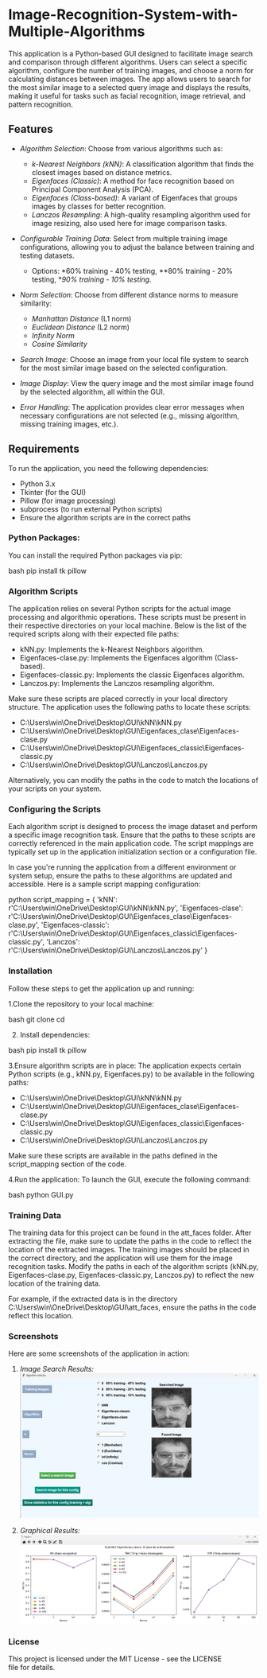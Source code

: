# Image-Recognition-System-with-Multiple-Algorithms
This application is a Python-based GUI designed to facilitate image search and comparison through different algorithms. Users can select a specific algorithm, configure the number of training images, and choose a norm for calculating distances between images. The app allows users to search for the most similar image to a selected query image and displays the results, making it useful for tasks such as facial recognition, image retrieval, and pattern recognition.

## Features

- *Algorithm Selection*: Choose from various algorithms such as:
  - *k-Nearest Neighbors (kNN)*: A classification algorithm that finds the closest images based on distance metrics.
  - *Eigenfaces (Classic)*: A method for face recognition based on Principal Component Analysis (PCA).
  - *Eigenfaces (Class-based)*: A variant of Eigenfaces that groups images by classes for better recognition.
  - *Lanczos Resampling*: A high-quality resampling algorithm used for image resizing, also used here for image comparison tasks.
  
- *Configurable Training Data*: Select from multiple training image configurations, allowing you to adjust the balance between training and testing datasets.
  - Options: *60% training - 40% testing, **80% training - 20% testing, **90% training - 10% testing*.

- *Norm Selection*: Choose from different distance norms to measure similarity:
  - *Manhattan Distance* (L1 norm)
  - *Euclidean Distance* (L2 norm)
  - *Infinity Norm*
  - *Cosine Similarity*
  
- *Search Image*: Choose an image from your local file system to search for the most similar image based on the selected configuration.

- *Image Display*: View the query image and the most similar image found by the selected algorithm, all within the GUI.

- *Error Handling*: The application provides clear error messages when necessary configurations are not selected (e.g., missing algorithm, missing training images, etc.).

## Requirements

To run the application, you need the following dependencies:

- Python 3.x
- Tkinter (for the GUI)
- Pillow (for image processing)
- subprocess (to run external Python scripts)
- Ensure the algorithm scripts are in the correct paths

### Python Packages:

You can install the required Python packages via pip:

bash
pip install tk pillow

### Algorithm Scripts

The application relies on several Python scripts for the actual image processing and algorithmic operations. These scripts must be present in their respective directories on your local machine. Below is the list of the required scripts along with their expected file paths:

- kNN.py: Implements the k-Nearest Neighbors algorithm.
- Eigenfaces-clase.py: Implements the Eigenfaces algorithm (Class-based).
- Eigenfaces-classic.py: Implements the classic Eigenfaces algorithm.
- Lanczos.py: Implements the Lanczos resampling algorithm.

Make sure these scripts are placed correctly in your local directory structure. The application uses the following paths to locate these scripts:

- C:\Users\win\OneDrive\Desktop\GUI\kNN\kNN.py
- C:\Users\win\OneDrive\Desktop\GUI\Eigenfaces_clase\Eigenfaces-clase.py
- C:\Users\win\OneDrive\Desktop\GUI\Eigenfaces_classic\Eigenfaces-classic.py
- C:\Users\win\OneDrive\Desktop\GUI\Lanczos\Lanczos.py

Alternatively, you can modify the paths in the code to match the locations of your scripts on your system.

### Configuring the Scripts

Each algorithm script is designed to process the image dataset and perform a specific image recognition task. Ensure that the paths to these scripts are correctly referenced in the main application code. The script mappings are typically set up in the application initialization section or a configuration file.

In case you're running the application from a different environment or system setup, ensure the paths to these algorithms are updated and accessible. Here is a sample script mapping configuration:

python
script_mapping = {
    'kNN': r'C:\Users\win\OneDrive\Desktop\GUI\kNN\kNN.py',
    'Eigenfaces-clase': r'C:\Users\win\OneDrive\Desktop\GUI\Eigenfaces_clase\Eigenfaces-clase.py',
    'Eigenfaces-classic': r'C:\Users\win\OneDrive\Desktop\GUI\Eigenfaces_classic\Eigenfaces-classic.py',
    'Lanczos': r'C:\Users\win\OneDrive\Desktop\GUI\Lanczos\Lanczos.py'
}

### Installation

Follow these steps to get the application up and running:

 1.Clone the repository to your local machine:

  bash
  git clone <repository-url>
  cd <repository-folder>

2. Install dependencies:

bash
pip install tk pillow


3.Ensure algorithm scripts are in place: The application expects certain Python scripts (e.g., kNN.py, Eigenfaces.py) to be available in the following paths:

- C:\Users\win\OneDrive\Desktop\GUI\kNN\kNN.py
- C:\Users\win\OneDrive\Desktop\GUI\Eigenfaces_clase\Eigenfaces-clase.py
- C:\Users\win\OneDrive\Desktop\GUI\Eigenfaces_classic\Eigenfaces-classic.py
- C:\Users\win\OneDrive\Desktop\GUI\Lanczos\Lanczos.py

Make sure these scripts are available in the paths defined in the script_mapping section of the code.

4.Run the application: To launch the GUI, execute the following command:

bash
python GUI.py


### Training Data 
The training data for this project can be found in the att_faces folder. After extracting the file, make sure to update the paths in the code to reflect the location of the extracted images. The training images should be placed in the correct directory, and the application will use them for the image recognition tasks. Modify the paths in each of the algorithm scripts (kNN.py, Eigenfaces-clase.py, Eigenfaces-classic.py, Lanczos.py) to reflect the new location of the training data.

For example, if the extracted data is in the directory C:\Users\win\OneDrive\Desktop\GUI\att_faces, ensure the paths in the code reflect this location.

### Screenshots

Here are some screenshots of the application in action:

1. *Image Search Results:*
   ![Main Window](./2.png)

2. *Graphical Results:*
   ![Search Results](./3.png)



### License
This project is licensed under the MIT License - see the LICENSE file for details.

